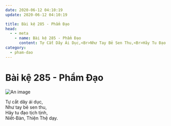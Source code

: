 ```yaml
---
date: 2020-06-12 04:10:19
update: 2020-06-12 04:10:19

title: Bài kệ 285 - Phẩm Đạo
head:
  - - meta
    - name: Bài kệ 285 - Phẩm Đạo
      content: Tự Cắt Dây Ái Dục,<Br>Như Tay Bẻ Sen Thu,<Br>Hãy Tu Đạo Tịch Tịnh,<Br>Niết-Bàn, Thiện Thệ Dạy.<Br>
category:
  - pham-dao
---
```


# Bài kệ 285 - Phẩm Đạo

![An image](/img/pham-dao/pham-dao-285.jpg)

Tự cắt dây ái dục,<br>Như tay bẻ sen thu,<br>Hãy tu đạo tịch tịnh,<br>Niết-Bàn, Thiện Thệ dạy.<br>
